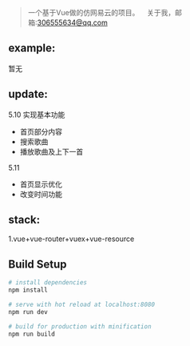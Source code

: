> 一个基于Vue做的仿网易云的项目。
    关于我，邮箱:306555634@qq.com

## example:  
暂无

## update:
5.10 实现基本功能
- 首页部分内容
- 搜索歌曲
- 播放歌曲及上下一首

5.11
- 首页显示优化
- 改变时间功能

## stack:
1.vue+vue-router+vuex+vue-resource

## Build Setup

``` bash
# install dependencies
npm install

# serve with hot reload at localhost:8080
npm run dev

# build for production with minification
npm run build


